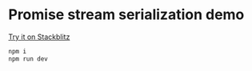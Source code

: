 # Promise stream serialization demo

[Try it on Stackblitz](https://github.com/hi-ogawa/js-utils/tree/main/packages/json-extra/examples/stream)

```sh
npm i
npm run dev
```
